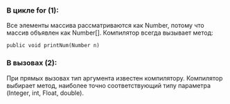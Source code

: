 ### В цикле for (1):
Все элементы массива рассматриваются как Number, потому что массив объявлен как Number[].
Компилятор всегда вызывает метод:

`public void printNum(Number n)`

### В вызовах (2):
При прямых вызовах тип аргумента известен компилятору. Компилятор выбирает метод, наиболее точно соответствующий типу 
параметра (Integer, int, Float, double).